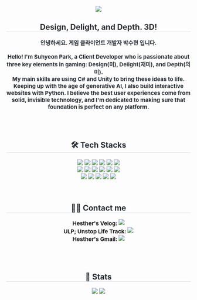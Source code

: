 <div align= "center">
    <img src="https://capsule-render.vercel.app/api?type=waving&color=gradient&height=240&text=Hesther's%20Dev%20Station!&animation=blink&fontColor=000000&fontSize=50" />
    </div>
    <div align= "center"> 
    <h2 style="border-bottom: 1px solid #d8dee4; color: #282d33;"> Design, Delight, and Depth. 3D! </h2>  
    <div style="font-weight: 700; font-size: 15px; text-align: center; color: #282d33;"> 안녕하세요. 게임 클라이언트 개발자 박수현 입니다. <br/>
        <br/> Hello! I'm Suhyeon Park, a Client Developer who is passionate about three key elements in <b>gaming: Design(미), Delight(재미), and Depth(의미).</b> <br/> My main skills are using <b>C# and Unity</b> to bring these ideas to life. Keeping up with the age of generative AI, I also <b>build interactive websites with Python.</b> I believe the best user experiences come from solid, invisible technology, and I'm dedicated to making sure that foundation is perfect on any platform. </div>
    </div>
    <br/>
    <br/>
    <br/>
    <div align= "center">
    <h2 style="border-bottom: 1px solid #d8dee4; color: #282d33;"> 🛠️ Tech Stacks </h2>
    <div style="margin: 0 auto; text-align: center;" align= "center">
      <img src="https://img.shields.io/badge/C%23-512BD4?style=flat-square&logo=csharp&logoColor=white">
          <img src="https://img.shields.io/badge/Unity-000000?style=flat-square&logo=Unity&logoColor=white">
          <img src="https://img.shields.io/badge/Firebase-FFCA28?style=flat-square&logo=Firebase&logoColor=white">
          <img src="https://img.shields.io/badge/Jenkins-D24939?style=flat-square&logo=Jenkins&logoColor=white">
          <img src="https://img.shields.io/badge/Python-3776AB?style=flat-square&logo=Python&logoColor=white">
          <img src="https://img.shields.io/badge/Streamlit-FF4B4B?style=flat-square&logo=Streamlit&logoColor=white">
      <br/>
          <img src="https://img.shields.io/badge/Github-181717?style=flat-square&logo=Github&logoColor=white">
          <img src="https://img.shields.io/badge/Notion-000000?style=flat-square&logo=Notion&logoColor=white">
          <img src="https://img.shields.io/badge/Discord-5865F2?style=flat-square&logo=Discord&logoColor=white">
          <img src="https://img.shields.io/badge/Slack-4A154B?style=flat-square&logo=Slack&logoColor=white">
          <img src="https://img.shields.io/badge/Asana-F06A6A?style=flat-square&logo=Asana&logoColor=white">
          <img src="https://img.shields.io/badge/Trello-0052CC?style=flat-square&logo=Trello&logoColor=white">
      <br/>
          <img src="https://img.shields.io/badge/Unreal%20Engine-313131?style=flat-square&logo=Unreal%20Engine&logoColor=white">
          <img src="https://img.shields.io/badge/C++-00599C?style=flat-square&logo=C%2B%2B&logoColor=white">
          <img src="https://img.shields.io/badge/Java-007396?style=flat-square&logo=Java&logoColor=white">
          <img src="https://img.shields.io/badge/CSS3-1572B6?style=flat-square&logo=CSS3&logoColor=white">
          <img src="https://img.shields.io/badge/HTML5-E34F26?style=flat-square&logo=HTML5&logoColor=white">
          </div>
    </div>
    <br/>
    <br/>
<div align="center">
    <h2 style="border-bottom: 1px solid #d8dee4; color: #282d33;"> 🧑‍💻 Contact me </h2>
    <div align="center" style="font-size: 15px;"> 
        <span style="font-weight: 700; vertical-align: middle;">Hesther's Velog: </span>
        <a href="https://velog.io/@halsey/posts"> 
            <img src="https://img.shields.io/badge/Velog-20C997?style=flat-square&logo=Velog&logoColor=white"> 
        </a>
        <br>
        <span style="font-weight: 700; vertical-align: middle;">ULP; Unstop Life Track: </span>
        <a href="https://hesther-ssu.tistory.com/"> 
            <img src="https://img.shields.io/badge/Tistory-000000?style=flat-square&logo=Tistory&logoColor=white"> 
        </a>
        <br>
        <span style="font-weight: 700; vertical-align: middle;">Hesther's Gmail: </span>
        <a href="mailto:dduks0312@gmail.com"> 
            <img src="https://img.shields.io/badge/Gmail-EA4335?style=flat-square&logo=Gmail&logoColor=white"> 
        </a>
    </div> <br> 
    <div align="center"> </div> 
</div>
    <br/>
    <br/>
<div align= "center"> 
    <h2 style="border-bottom: 1px solid #d8dee4; color: #282d33;"> 🏅 Stats </h2> 
    <div align="center"> 
        <img src="https://github-readme-stats.vercel.app/api?username=ssunpark&show_icons=true&theme=transparent" /> 
        <img src="https://github-readme-stats.vercel.app/api/top-langs/?username=ssunpark&layout=compact&theme=transparent" /> 
    </div> 
</div>
    </div>
    
